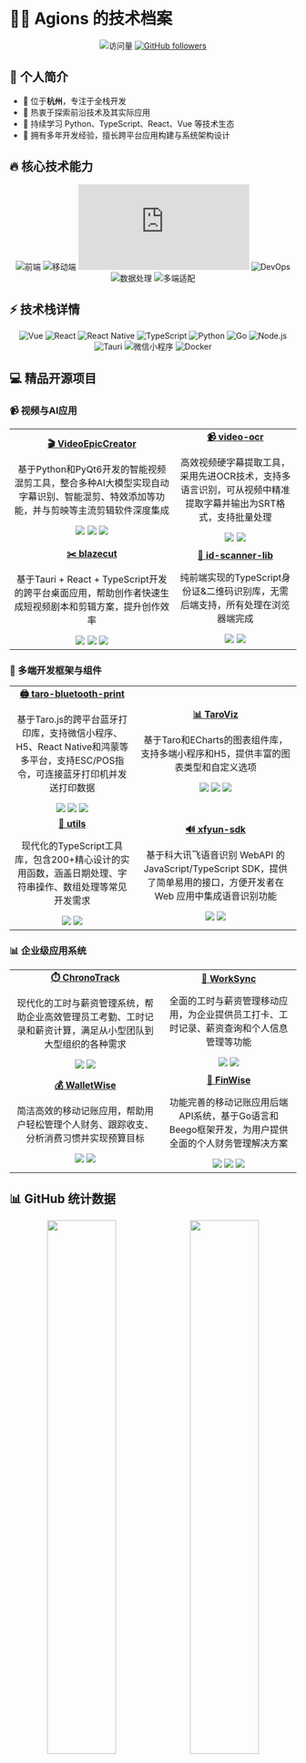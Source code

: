 # 👨‍💻 Agions 的技术档案

<div align="center">
  
![访问量](https://komarev.com/ghpvc/?username=agions&color=blue)
[![GitHub followers](https://img.shields.io/github/followers/agions?label=关注&style=social)](https://github.com/agions)

</div>

## 👤 个人简介

- 📍 位于**杭州**，专注于全栈开发
- 🔭 热衷于探索前沿技术及其实际应用
- 🌱 持续学习 Python、TypeScript、React、Vue 等技术生态
- 💼 拥有多年开发经验，擅长跨平台应用构建与系统架构设计

## 🔥 核心技术能力

<div align="center">
  
![前端](https://img.shields.io/badge/前端-React/Vue/Taro-61DAFB?style=flat-square&logo=react)
![移动端](https://img.shields.io/badge/移动端-ReactNative/小程序-61DAFB?style=flat-square&logo=react)
![后端](https://img.shields.io/badge/后端-Node.js/Go/Python-339933?style=flat-square&logo=node.js)
![DevOps](https://img.shields.io/badge/DevOps-Docker/CI/CD-2496ED?style=flat-square&logo=docker)
![数据处理](https://img.shields.io/badge/数据处理-视频处理/OCR-FF6F00?style=flat-square&logo=tensorflow)
![多端适配](https://img.shields.io/badge/多端适配-跨平台解决方案-4285F4?style=flat-square&logo=google-chrome)

</div>

## ⚡ 技术栈详情

<div align="center">
  
![Vue](https://img.shields.io/badge/Vue.js-4FC08D?style=for-the-badge&logo=vue.js&logoColor=white)
![React](https://img.shields.io/badge/React-61DAFB?style=for-the-badge&logo=react&logoColor=black)
![React Native](https://img.shields.io/badge/React_Native-61DAFB?style=for-the-badge&logo=react&logoColor=black)
![TypeScript](https://img.shields.io/badge/TypeScript-3178C6?style=for-the-badge&logo=typescript&logoColor=white)
![Python](https://img.shields.io/badge/Python-3776AB?style=for-the-badge&logo=python&logoColor=white)
![Go](https://img.shields.io/badge/Go-00ADD8?style=for-the-badge&logo=go&logoColor=white)
![Node.js](https://img.shields.io/badge/Node.js-339933?style=for-the-badge&logo=nodedotjs&logoColor=white)
![Tauri](https://img.shields.io/badge/Tauri-FFC131?style=for-the-badge&logo=Tauri&logoColor=white)
![微信小程序](https://img.shields.io/badge/微信小程序-07C160?style=for-the-badge&logo=wechat&logoColor=white)
![Docker](https://img.shields.io/badge/Docker-2496ED?style=for-the-badge&logo=docker&logoColor=white)

</div>

## 💻 精品开源项目

### 📹 视频与AI应用

<table>
  <tr>
    <td align="center">
      <a href="https://github.com/Agions/VideoEpicCreator">
        <b>🎬 VideoEpicCreator</b>
      </a>
      <p>基于Python和PyQt6开发的智能视频混剪工具，整合多种AI大模型实现自动字幕识别、智能混剪、特效添加等功能，并与剪映等主流剪辑软件深度集成</p>
      <img src="https://img.shields.io/badge/Python-3776AB?style=flat-square&logo=python&logoColor=white" />
      <img src="https://img.shields.io/badge/PyQt6-41CD52?style=flat-square&logo=qt&logoColor=white" />
      <img src="https://img.shields.io/badge/AI-大模型集成-FF6F00?style=flat-square&logo=tensorflow&logoColor=white" />
    </td>
    <td align="center">
      <a href="https://github.com/Agions/video-ocr">
        <b>📹 video-ocr</b>
      </a>
      <p>高效视频硬字幕提取工具，采用先进OCR技术，支持多语言识别，可从视频中精准提取字幕并输出为SRT格式，支持批量处理</p>
      <img src="https://img.shields.io/badge/Python-3776AB?style=flat-square&logo=python&logoColor=white" />
      <img src="https://img.shields.io/badge/OCR-图像识别-FF6F00?style=flat-square&logo=opencv&logoColor=white" />
    </td>
  </tr>
  <tr>
    <td align="center">
      <a href="https://github.com/Agions/blazecut">
        <b>✂️ blazecut</b>
      </a>
      <p>基于Tauri + React + TypeScript开发的跨平台桌面应用，帮助创作者快速生成短视频剧本和剪辑方案，提升创作效率</p>
      <img src="https://img.shields.io/badge/Tauri-FFC131?style=flat-square&logo=tauri&logoColor=white" />
      <img src="https://img.shields.io/badge/React-61DAFB?style=flat-square&logo=react&logoColor=black" />
      <img src="https://img.shields.io/badge/TypeScript-3178C6?style=flat-square&logo=typescript&logoColor=white" />
    </td>
    <td align="center">
      <a href="https://github.com/Agions/id-scanner-lib">
        <b>🔎 id-scanner-lib</b>
      </a>
      <p>纯前端实现的TypeScript身份证&二维码识别库，无需后端支持，所有处理在浏览器端完成</p>
      <img src="https://img.shields.io/badge/TypeScript-3178C6?style=flat-square&logo=typescript&logoColor=white" />
      <img src="https://img.shields.io/badge/Web_API-图像处理-E34F26?style=flat-square&logo=html5&logoColor=white" />
    </td>
  </tr>
</table>

### 📱 多端开发框架与组件

<table>
  <tr>
    <td align="center">
      <a href="https://github.com/Agions/taro-bluetooth-print">
        <b>🖨️ taro-bluetooth-print</b>
      </a>
      <p>基于Taro.js的跨平台蓝牙打印库，支持微信小程序、H5、React Native和鸿蒙等多平台，支持ESC/POS指令，可连接蓝牙打印机并发送打印数据</p>
      <img src="https://img.shields.io/badge/TypeScript-3178C6?style=flat-square&logo=typescript&logoColor=white" />
      <img src="https://img.shields.io/badge/Taro-跨平台-0000b5?style=flat-square" />
      <img src="https://img.shields.io/badge/蓝牙-硬件接口-0082FC?style=flat-square&logo=bluetooth&logoColor=white" />
    </td>
    <td align="center">
      <a href="https://github.com/Agions/TaroViz">
        <b>📊 TaroViz</b>
      </a>
      <p>基于Taro和ECharts的图表组件库，支持多端小程序和H5，提供丰富的图表类型和自定义选项</p>
      <img src="https://img.shields.io/badge/TypeScript-3178C6?style=flat-square&logo=typescript&logoColor=white" />
      <img src="https://img.shields.io/badge/ECharts-数据可视化-AA344D?style=flat-square" />
      <img src="https://img.shields.io/badge/小程序-多端适配-07C160?style=flat-square&logo=wechat&logoColor=white" />
    </td>
  </tr>
  <tr>
    <td align="center">
      <a href="https://github.com/Agions/utils">
        <b>🔧 utils</b>
      </a>
      <p>现代化的TypeScript工具库，包含200+精心设计的实用函数，涵盖日期处理、字符串操作、数组处理等常见开发需求</p>
      <img src="https://img.shields.io/badge/TypeScript-3178C6?style=flat-square&logo=typescript&logoColor=white" />
      <img src="https://img.shields.io/badge/工具库-代码复用-339933?style=flat-square&logo=npm&logoColor=white" />
    </td>
    <td align="center">
      <a href="https://github.com/Agions/xfyun-sdk">
        <b>🔊 xfyun-sdk</b>
      </a>
      <p>基于科大讯飞语音识别 WebAPI 的 JavaScript/TypeScript SDK，提供了简单易用的接口，方便开发者在 Web 应用中集成语音识别功能</p>
      <img src="https://img.shields.io/badge/TypeScript-3178C6?style=flat-square&logo=typescript&logoColor=white" />
      <img src="https://img.shields.io/badge/Web_API-语音识别-E34F26?style=flat-square&logo=html5&logoColor=white" />
    </td>
  </tr>
</table>

### 📊 企业级应用系统

<table>
  <tr>
    <td align="center">
      <a href="https://github.com/Agions/ChronoTrack">
        <b>⏱️ ChronoTrack</b>
      </a>
      <p>现代化的工时与薪资管理系统，帮助企业高效管理员工考勤、工时记录和薪资计算，满足从小型团队到大型组织的各种需求</p>
      <img src="https://img.shields.io/badge/TypeScript-3178C6?style=flat-square&logo=typescript&logoColor=white" />
      <img src="https://img.shields.io/badge/企业应用-SaaS解决方案-2C5BB4?style=flat-square&logo=salesforce&logoColor=white" />
    </td>
    <td align="center">
      <a href="https://github.com/Agions/WorkSync">
        <b>🔄 WorkSync</b>
      </a>
      <p>全面的工时与薪资管理移动应用，为企业提供员工打卡、工时记录、薪资查询和个人信息管理等功能</p>
      <img src="https://img.shields.io/badge/JavaScript-F7DF1E?style=flat-square&logo=javascript&logoColor=black" />
      <img src="https://img.shields.io/badge/移动应用-企业工具-3DDC84?style=flat-square&logo=android&logoColor=white" />
    </td>
  </tr>
  <tr>
    <td align="center">
      <a href="https://github.com/Agions/WalletWise">
        <b>💰 WalletWise</b>
      </a>
      <p>简洁高效的移动记账应用，帮助用户轻松管理个人财务、跟踪收支、分析消费习惯并实现预算目标</p>
      <img src="https://img.shields.io/badge/Vue-4FC08D?style=flat-square&logo=vue.js&logoColor=white" />
      <img src="https://img.shields.io/badge/移动应用-用户工具-3DDC84?style=flat-square&logo=android&logoColor=white" />
    </td>
    <td align="center">
      <a href="https://github.com/Agions/FinWise">
        <b>📝 FinWise</b>
      </a>
      <p>功能完善的移动记账应用后端API系统，基于Go语言和Beego框架开发，为用户提供全面的个人财务管理解决方案</p>
      <img src="https://img.shields.io/badge/Go-00ADD8?style=flat-square&logo=go&logoColor=white" />
      <img src="https://img.shields.io/badge/Beego-后端框架-00ADD8?style=flat-square&logo=go&logoColor=white" />
      <img src="https://img.shields.io/badge/RESTful-API设计-FF6F00?style=flat-square&logo=fastapi&logoColor=white" />
    </td>
  </tr>
</table>

## 📊 GitHub 统计数据

<div align="center">
  <img src="https://github-readme-stats.vercel.app/api?username=agions&show_icons=true&theme=tokyonight" width="49%" />
  <img src="https://github-readme-streak-stats.herokuapp.com/?user=agions&theme=tokyonight" width="49%" />
</div>

<div align="center">
  <img src="https://github-readme-stats.vercel.app/api/top-langs/?username=agions&layout=compact&theme=tokyonight" width="50%" />
</div>

## 🏆 开源贡献成就

<div align="center">
  <table>
    <tr>
      <td align="center">
        <img width="60" src="https://github.githubassets.com/images/modules/profile/achievements/pull-shark-default.png" />
        <br>Pull Shark
      </td>
      <td align="center">
        <img width="60" src="https://github.githubassets.com/images/modules/profile/achievements/arctic-code-vault-contributor-default.png" />
        <br>Arctic Code Vault Contributor
      </td>
    </tr>
  </table>
</div>

## 📫 联系方式

<div align="center">
  
[![GitHub](https://img.shields.io/badge/GitHub-Agions-181717?style=for-the-badge&logo=github&logoColor=white)](https://github.com/Agions)
[![Email](https://img.shields.io/badge/Email-联系我-D14836?style=for-the-badge&logo=gmail&logoColor=white)](mailto:1051736049@qq.com)

</div>

---

<div align="center">
  
  <p>✨ 感谢访问我的技术档案，期待与您探讨技术，共同进步 ✨</p>
  <p><i>最后更新: 2025年4月</i></p>
  
</div>
